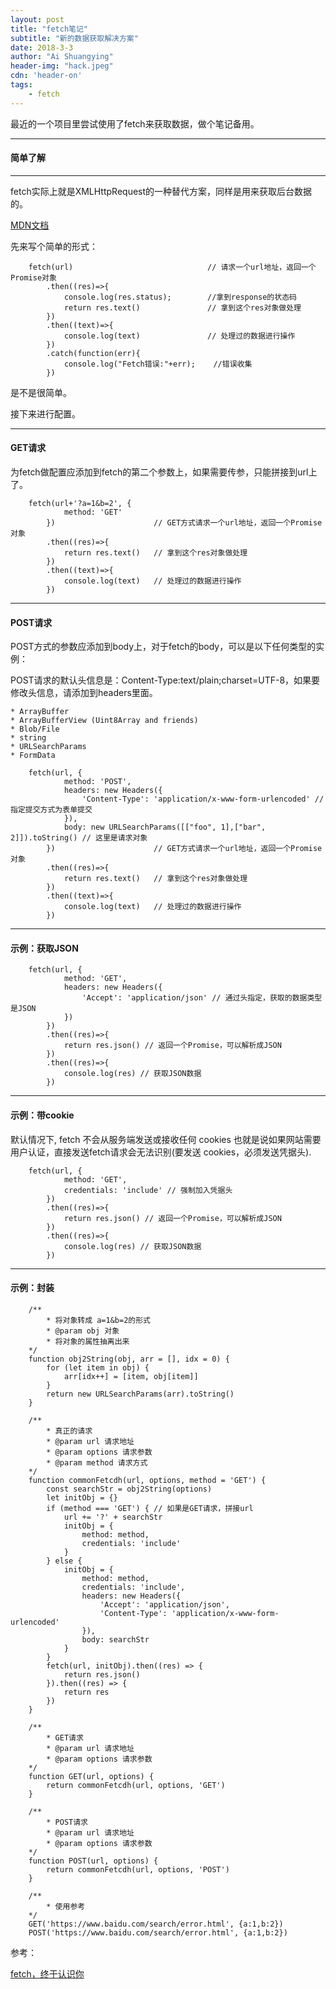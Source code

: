 ```yaml
---
layout: post
title: "fetch笔记"
subtitle: "新的数据获取解决方案"
date: 2018-3-3
author: "Ai Shuangying"
header-img: "hack.jpeg"
cdn: 'header-on'
tags:
	- fetch
---
```


<!-- LeetCode刷题系列(1)(question 3)
=================== -->


最近的一个项目里尝试使用了fetch来获取数据，做个笔记备用。

----------


#### 简单了解
-------------

fetch实际上就是XMLHttpRequest的一种替代方案，同样是用来获取后台数据的。

[MDN文档](https://developer.mozilla.org/zh-CN/docs/Web/API/Fetch_API#%E6%A6%82%E5%BF%B5%E5%92%8C%E7%94%A8%E6%B3%95)

先来写个简单的形式：
```
	fetch(url) 								// 请求一个url地址，返回一个Promise对象
  		.then((res)=>{
  			console.log(res.status);		//拿到response的状态码
    		return res.text() 				// 拿到这个res对象做处理
  		})
  		.then((text)=>{
    		console.log(text) 				// 处理过的数据进行操作
  		})
  		.catch(function(err){
    		console.log("Fetch错误:"+err);	//错误收集
		})
```

是不是很简单。

接下来进行配置。

-------------

#### GET请求

为fetch做配置应添加到fetch的第二个参数上，如果需要传参，只能拼接到url上了。

```
	fetch(url+'?a=1&b=2', {
    		method: 'GET'
  		}) 						// GET方式请求一个url地址，返回一个Promise对象
  		.then((res)=>{
    		return res.text() 	// 拿到这个res对象做处理
  		})
  		.then((text)=>{
    		console.log(text) 	// 处理过的数据进行操作
  		})
```

-------------

#### POST请求

POST方式的参数应添加到body上，对于fetch的body，可以是以下任何类型的实例：

POST请求的默认头信息是：Content-Type:text/plain;charset=UTF-8，如果要修改头信息，请添加到headers里面。


	* ArrayBuffer
	* ArrayBufferView (Uint8Array and friends)
	* Blob/File
	* string
	* URLSearchParams
	* FormData

```
	fetch(url, {
    		method: 'POST',
    		headers: new Headers({
      			'Content-Type': 'application/x-www-form-urlencoded' // 指定提交方式为表单提交
    		}),
    		body: new URLSearchParams([["foo", 1],["bar", 2]]).toString() // 这里是请求对象
  		}) 						// GET方式请求一个url地址，返回一个Promise对象
  		.then((res)=>{
    		return res.text() 	// 拿到这个res对象做处理
  		})
  		.then((text)=>{
    		console.log(text) 	// 处理过的数据进行操作
  		})
```


-------------

#### 示例：获取JSON

```
	fetch(url, {
	    	method: 'GET',
	    	headers: new Headers({
	      		'Accept': 'application/json' // 通过头指定，获取的数据类型是JSON
	    	})
  		})
  		.then((res)=>{
    		return res.json() // 返回一个Promise，可以解析成JSON
  		})
  		.then((res)=>{
    		console.log(res) // 获取JSON数据
  		})
```


-------------

#### 示例：带cookie

默认情况下, fetch 不会从服务端发送或接收任何 cookies
也就是说如果网站需要用户认证，直接发送fetch请求会无法识别(要发送 cookies，必须发送凭据头).

```
	fetch(url, {
	    	method: 'GET',
	    	credentials: 'include' // 强制加入凭据头
  		})
  		.then((res)=>{
    		return res.json() // 返回一个Promise，可以解析成JSON
  		})
  		.then((res)=>{
    		console.log(res) // 获取JSON数据
  		})
```


-------------

#### 示例：封装

```
	/**
 		* 将对象转成 a=1&b=2的形式
 		* @param obj 对象
 		* 将对象的属性抽离出来
 	*/
	function obj2String(obj, arr = [], idx = 0) {
  		for (let item in obj) {
    		arr[idx++] = [item, obj[item]]
  		}
  		return new URLSearchParams(arr).toString()
	}

	/**
	 	* 真正的请求
	 	* @param url 请求地址
	 	* @param options 请求参数
	 	* @param method 请求方式
 	*/
	function commonFetcdh(url, options, method = 'GET') {
  		const searchStr = obj2String(options)
  		let initObj = {}
  		if (method === 'GET') { // 如果是GET请求，拼接url
    		url += '?' + searchStr
    		initObj = {
      			method: method,
      			credentials: 'include'
    		}
  		} else {
    		initObj = {
      			method: method,
      			credentials: 'include',
      			headers: new Headers({
        			'Accept': 'application/json',
        			'Content-Type': 'application/x-www-form-urlencoded'
      			}),
      			body: searchStr
    		}
  		}
  		fetch(url, initObj).then((res) => {
    		return res.json()
  		}).then((res) => {
    		return res
  		})
	}

	/**
	 	* GET请求
	 	* @param url 请求地址
	 	* @param options 请求参数
 	*/
	function GET(url, options) {
  		return commonFetcdh(url, options, 'GET')
	}

	/**
	 	* POST请求
	 	* @param url 请求地址
	 	* @param options 请求参数
 	*/
	function POST(url, options) {
  		return commonFetcdh(url, options, 'POST')
	}

	/**
	 	* 使用参考
 	*/
	GET('https://www.baidu.com/search/error.html', {a:1,b:2})
	POST('https://www.baidu.com/search/error.html', {a:1,b:2})
```


参考：

[fetch，终于认识你](https://segmentfault.com/a/1190000011433064)


